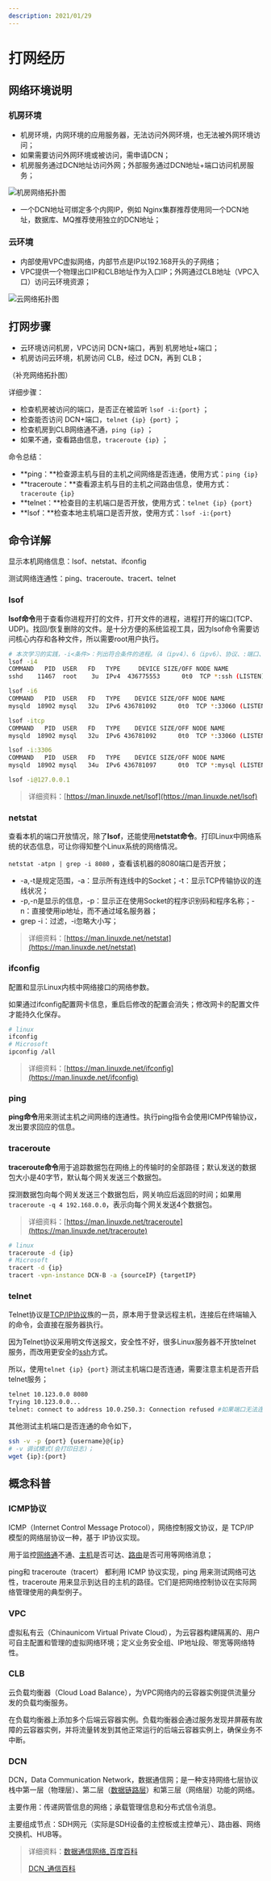 ```yaml
---
description: 2021/01/29
---
```


# 打网经历

## 网络环境说明

### 机房环境

* 机房环境，内网环境的应用服务器，无法访问外网环境，也无法被外网环境访问；
* 如果需要访问外网环境或被访问，需申请DCN；
* 机房服务通过DCN地址访问外网；外部服务通过DCN地址+端口访问机房服务；

![&#x673A;&#x623F;&#x7F51;&#x7EDC;&#x62D3;&#x6251;&#x56FE;](../.gitbook/assets/002-ji-fang-wang-luo-tuo-pu-tu-.jpg)

* 一个DCN地址可绑定多个内网IP，例如 Nginx集群推荐使用同一个DCN地址，数据库、MQ推荐使用独立的DCN地址；

### 云环境

* 内部使用VPC虚拟网络，内部节点是IP以192.168开头的子网络；
* VPC提供一个物理出口IP和CLB地址作为入口IP；外网通过CLB地址（VPC入口）访问云环境资源；

![&#x4E91;&#x7F51;&#x7EDC;&#x62D3;&#x6251;&#x56FE;](../.gitbook/assets/002-yun-wang-luo-tuo-pu-tu-.jpg)

## 打网步骤

* 云环境访问机房，VPC访问 DCN+端口，再到 机房地址+端口；
* 机房访问云环境，机房访问 CLB，经过 DCN，再到 CLB；

（补充网络拓扑图）

详细步骤：

* 检查机房被访问的端口，是否正在被监听 `lsof -i:{port}` ；
* 检查能否访问 DCN+端口，`telnet {ip} {port}` ；
* 检查机房到CLB网络通不通，`ping {ip}` ；
* 如果不通，查看路由信息，`traceroute {ip}` ；

命令总结：

* **ping：**检查源主机与目的主机之间网络是否连通，使用方式：`ping {ip}`
* **traceroute：**查看源主机与目的主机之间路由信息，使用方式：`traceroute {ip}`
* **telnet：**检查目的主机端口是否开放，使用方式：`telnet {ip} {port}`
* **lsof：**检查本地主机端口是否开放，使用方式：`lsof -i:{port}`

## 命令详解

显示本机网络信息：lsof、netstat、ifconfig

测试网络连通性：ping、traceroute、tracert、telnet

### lsof

**lsof命令**用于查看你进程开打的文件，打开文件的进程，进程打开的端口\(TCP、UDP\)。找回/恢复删除的文件。是十分方便的系统监视工具，因为lsof命令需要访问核心内存和各种文件，所以需要root用户执行。

```bash
# 本次学习的实践，-i<条件>：列出符合条件的进程。（4（ipv4）、6（ipv6）、协议、:端口、 @ip ）
lsof -i4
COMMAND   PID  USER   FD   TYPE     DEVICE SIZE/OFF NODE NAME
sshd    11467  root    3u  IPv4  436775553      0t0  TCP *:ssh (LISTEN)

lsof -i6
COMMAND   PID  USER   FD   TYPE    DEVICE SIZE/OFF NODE NAME
mysqld  18902 mysql   32u  IPv6 436781092      0t0  TCP *:33060 (LISTEN)

lsof -itcp
COMMAND   PID  USER   FD   TYPE    DEVICE SIZE/OFF NODE NAME
mysqld  18902 mysql   32u  IPv6 436781092      0t0  TCP *:33060 (LISTEN)

lsof -i:3306
COMMAND   PID  USER   FD   TYPE    DEVICE SIZE/OFF NODE NAME
mysqld  18902 mysql   34u  IPv6 436781097      0t0  TCP *:mysql (LISTEN)

lsof -i@127.0.0.1
```

> 详细资料：[https://man.linuxde.net/lsof](https://man.linuxde.net/lsof)

### netstat

查看本机的端口开放情况，除了**lsof**，还能使用**netstat命令**。打印Linux中网络系统的状态信息，可让你得知整个Linux系统的网络情况。

`netstat -atpn | grep -i 8080` ，查看该机器的8080端口是否开放；

* -a,-t是规定范围，-a：显示所有连线中的Socket；-t：显示TCP传输协议的连线状况；
* -p,-n是显示的信息，-p：显示正在使用Socket的程序识别码和程序名称；-n：直接使用ip地址，而不通过域名服务器；
* grep -i：过滤，-i忽略大小写；

> 详细资料：[https://man.linuxde.net/netstat](https://man.linuxde.net/netstat)

### ifconfig

配置和显示Linux内核中网络接口的网络参数。

如果通过ifconfig配置网卡信息，重启后修改的配置会消失；修改网卡的配置文件才能持久化保存。

```bash
# linux
ifconfig
# Microsoft
ipconfig /all
```

> 详细资料：[https://man.linuxde.net/ifconfig](https://man.linuxde.net/ifconfig)

### ping

**ping命令**用来测试主机之间网络的连通性。执行ping指令会使用ICMP传输协议，发出要求回应的信息。

### traceroute

**traceroute命令**用于追踪数据包在网络上的传输时的全部路径；默认发送的数据包大小是40字节，默认每个网关发送三个数据包。

探测数据包向每个网关发送三个数据包后，网关响应后返回的时间；如果用`traceroute -q 4 192.168.0.0`，表示向每个网关发送4个数据包。

> 详细资料：[https://man.linuxde.net/traceroute](https://man.linuxde.net/traceroute)

```bash
# linux
traceroute -d {ip}
# Microsoft
tracert -d {ip}
tracert -vpn-instance DCN-B -a {sourceIP} {targetIP}
```

### telnet

Telnet协议是[TCP/IP协议](https://baike.baidu.com/item/TCP%2FIP协议)族的一员，原本用于登录远程主机，连接后在终端输入的命令，会直接在服务器执行。

因为Telnet协议采用明文传送报文，安全性不好，很多Linux服务器不开放telnet服务，而改用更安全的[ssh](http://man.linuxde.net/ssh)方式。

所以，使用`telnet {ip} {port}` 测试主机端口是否连通，需要注意主机是否开启telnet服务；

```bash
telnet 10.123.0.0 8080
Trying 10.123.0.0...
telnet: connect to address 10.0.250.3: Connection refused #如果端口无法连通，直接提示连接被拒绝
```

其他测试主机端口是否连通的命令如下，

```bash
ssh -v -p {port} {username}@{ip}
# -v 调试模式(会打印日志)；
wget {ip}:{port}
```

## 概念科普

### ICMP协议

ICMP（Internet Control Message Protocol），网络控制报文协议，是 TCP/IP 模型的网络层协议一种，基于 IP协议实现。

用于监控[网络通](https://baike.baidu.com/item/网络通)不通、[主机](https://baike.baidu.com/item/主机/455151)是否可达、[路由](https://baike.baidu.com/item/路由/363497)是否可用等网络消息；

ping和 traceroute（tracert） 都利用 ICMP 协议实现，ping 用来测试网络可达性，traceroute 用来显示到达目的主机的路径。它们是把网络控制协议在实际网络管理使用的典型例子。

### VPC

虚拟私有云（Chinaunicom Virtual Private Cloud），为云容器构建隔离的、用户可自主配置和管理的虚拟网络环境；定义业务安全组、IP地址段、带宽等网络特性。

### CLB

云负载均衡器（Cloud Load Balance），为VPC网络内的云容器实例提供流量分发的负载均衡服务。

在负载均衡器上添加多个后端云容器实例。负载均衡器会通过服务发现并屏蔽有故障的云容器实例，并将流量转发到其他正常运行的后端云容器实例上，确保业务不中断。

### DCN

DCN，Data Communication Network，数据通信网；是一种支持网络七层协议栈中第一层（物理层）、第二层（[数据链路层](https://baike.baidu.com/item/数据链路层/4329290)）和第三层（网络层）功能的网络。

主要作用：传递网管信息的网络；承载管理信息和分布式信令消息。

主要组成节点：SDH网元（实际是SDH设备的主控板或主控单元）、路由器、网络交换机、HUB等。

> 详细资料：[数据通信网络\_百度百科](https://baike.baidu.com/item/%E6%95%B0%E6%8D%AE%E9%80%9A%E4%BF%A1%E7%BD%91%E7%BB%9C/22300054?fromtitle=DCN&fromid=5066537)
>
> [DCN\_通信百科](http://baike.c114.com.cn/view.asp?id=1358-4A3D59EB)



